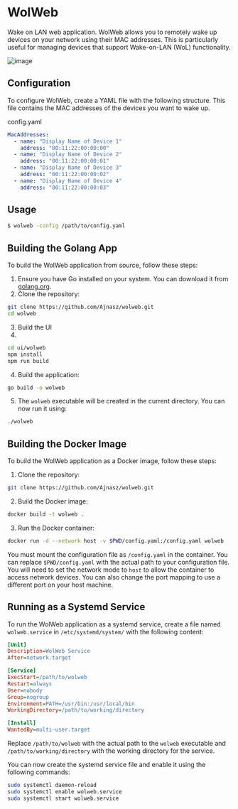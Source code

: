 # WolWeb

Wake on LAN web application. WolWeb allows you to remotely wake up devices on your network using their MAC addresses. This is particularly useful for managing devices that support Wake-on-LAN (WoL) functionality.

![image](https://github.com/user-attachments/assets/277d750e-89e2-4f22-a2cc-59f9986ab206)


## Configuration

To configure WolWeb, create a YAML file with the following structure. This file contains the MAC addresses of the devices you want to wake up.


config.yaml

```yaml
MacAddresses:
  - name: "Display Name of Device 1"
    address: "00:11:22:00:00:00"
  - name: "Display Name of Device 2"
    address: "00:11:22:00:00:01"
  - name: "Display Name of Device 3"
    address: "00:11:22:00:00:02"
  - name: "Display Name of Device 4"
    address: "00:11:22:00:00:03"
```

## Usage

```bash
$ wolweb -config /path/to/config.yaml
```

## Building the Golang App

To build the WolWeb application from source, follow these steps:

1. Ensure you have Go installed on your system. You can download it from [golang.org](https://golang.org/dl/).
2. Clone the repository:

```bash
git clone https://github.com/Ajnasz/wolweb.git
cd wolweb
```

3. Build the UI
4. 
```bash
cd ui/wolweb
npm install
npm run build
```

4. Build the application:

```bash
go build -o wolweb
```

5. The `wolweb` executable will be created in the current directory. You can now run it using:

```bash
./wolweb
```

## Building the Docker Image

To build the WolWeb application as a Docker image, follow these steps:

1. Clone the repository:

```bash
git clone https://github.com/Ajnasz/wolweb.git
```

2. Build the Docker image:

```bash
docker build -t wolweb .
```

3. Run the Docker container:

```bash
docker run -d --network host -v $PWD/config.yaml:/config.yaml wolweb
```

You must mount the configuration file as `/config.yaml` in the container. You can replace `$PWD/config.yaml` with the actual path to your configuration file.
You will need to set the network mode to `host` to allow the container to access network devices.
You can also change the port mapping to use a different port on your host machine.

## Running as a Systemd Service

To run the WolWeb application as a systemd service, create a file named `wolweb.service` in `/etc/systemd/system/` with the following content:

```ini
[Unit]
Description=WolWeb Service
After=network.target

[Service]
ExecStart=/path/to/wolweb
Restart=always
User=nobody
Group=nogroup
Environment=PATH=/usr/bin:/usr/local/bin
WorkingDirectory=/path/to/working/directory

[Install]
WantedBy=multi-user.target
```

Replace `/path/to/wolweb` with the actual path to the `wolweb` executable and `/path/to/working/directory` with the working directory for the service.

You can now create the systemd service file and enable it using the following commands:

```bash
sudo systemctl daemon-reload
sudo systemctl enable wolweb.service
sudo systemctl start wolweb.service
```
